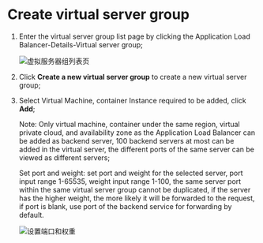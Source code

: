# Create virtual server group

1. Enter the virtual server group list page by clicking the Application Load Balancer-Details-Virtual server group;

	![虚拟服务器组列表页](../../../../image/Networking/ALB/ALB-034.png)

1. Click **Create a new virtual server group** to create a new virtual server group;

1. Select Virtual Machine, container Instance required to be added, click **Add**;

	Note: Only virtual machine, container under the same region, virtual private cloud, and availability zone as the Application Load Balancer can be added as backend server, 100 backend servers at most can be added in the virtual server, the different ports of the same server can be viewed as different servers;

	Set port and weight: set port and weight for the selected server, port input range 1-65535, weight input range 1-100, the same server port within the same virtual server group cannot be duplicated, if the server has the higher weight, the more likely it will be forwarded to the request, if port is blank, use port of the backend service for forwarding by default.	

	![设置端口和权重](../../../../image/Networking/ALB/ALB-035.png)

